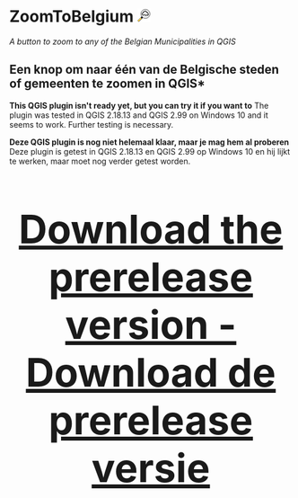 # ZoomToBelgium ![ZoomToBelgium](https://raw.githubusercontent.com/mstuyts/ZoomToBelgium/master/ZoomToBelgium/icon.png)
*A button to zoom to any of the Belgian Municipalities in QGIS*

## Een knop om naar één van de Belgische steden of gemeenten te zoomen in QGIS*

**This QGIS plugin isn't ready yet, but you can try it if you want to**
The plugin was tested in QGIS 2.18.13 and QGIS 2.99 on Windows 10 and it seems to work. Further testing is necessary. 

**Deze QGIS plugin is nog niet helemaal klaar, maar je mag hem al proberen**
Deze plugin is getest in QGIS 2.18.13 en QGIS 2.99 op Windows 10 en hij lijkt te werken, maar moet nog verder getest worden.



<p style="font-size: 500%;" align="center"><b><a href="https://github.com/mstuyts/ZoomToBelgium/releases/">Download the prerelease version - Download de prerelease versie</b></a></p>
